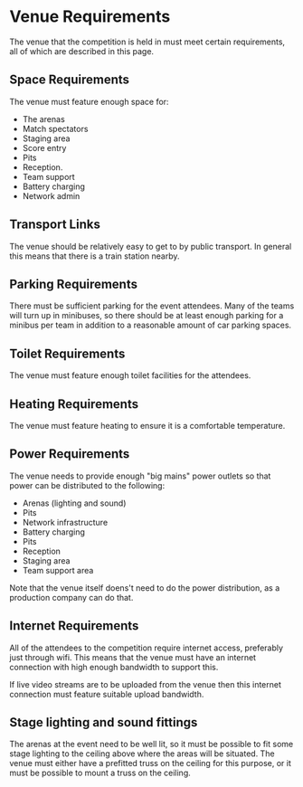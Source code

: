 # Venue Requirements

The venue that the competition is held in must meet certain
requirements, all of which are described in this page.

## Space Requirements

The venue must feature enough space for:

 * The arenas
 * Match spectators
 * Staging area
 * Score entry
 * Pits
 * Reception.
 * Team support
 * Battery charging
 * Network admin

## Transport Links

The venue should be relatively easy to get to by public transport.  In
general this means that there is a train station nearby.

## Parking Requirements

There must be sufficient parking for the event attendees.  Many of the
teams will turn up in minibuses, so there should be at least enough
parking for a minibus per team in addition to a reasonable amount of
car parking spaces.

## Toilet Requirements

The venue must feature enough toilet facilities for the attendees.

## Heating Requirements

The venue must feature heating to ensure it is a comfortable temperature.

## Power Requirements

The venue needs to provide enough "big mains" power outlets so that
power can be distributed to the following:

 * Arenas (lighting and sound)
 * Pits
 * Network infrastructure
 * Battery charging
 * Pits
 * Reception
 * Staging area
 * Team support area

Note that the venue itself doens't need to do the power distribution,
as a production company can do that.

## Internet Requirements

All of the attendees to the competition require internet access,
preferably just through wifi.  This means that the venue must have an
internet connection with high enough bandwidth to support this.

If live video streams are to be uploaded from the venue then this
internet connection must feature suitable upload bandwidth.

## Stage lighting and sound fittings

The arenas at the event need to be well lit, so it must be possible to
fit some stage lighting to the ceiling above where the areas will be
situated.  The venue must either have a prefitted truss on the ceiling
for this purpose, or it must be possible to mount a truss on the
ceiling.

